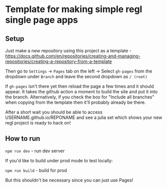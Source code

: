 # Template for making simple regl single page apps

## Setup

Just make a new repository using this project as a template - https://docs.github.com/en/repositories/creating-and-managing-repositories/creating-a-repository-from-a-template

Then go to `Settings` -> `Pages` tab on the left -> Select `gh-pages` from the dropdown under `Branch` and leave the second dropdown as `/ (root)`

If `gh-pages` isn't there yet then reload the page a few times and it should appear. It takes the github action a moment to build the site and put it into the branch. Alternatively, if you check the box for "Include all branches" when copying from the template then it'll probably already be there.

After a short wait you should be able to access USERNAME.github.io/REPONAME and see a julia set which shows your new regl project is ready to hack on!
## How to run

`npm run dev` - run dev server

If you'd like to build under prod mode to test locally:

`npm run build` - build for prod

But this shouldn't be necessary since you can just use Pages!

